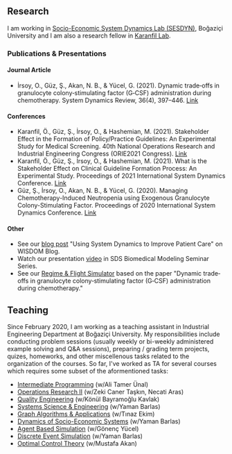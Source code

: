 ## Research
I am working in [Socio-Economic System Dynamics Lab (SESDYN)](http://sesdyn.ie.boun.edu.tr/index_en.php), Boğaziçi University and I am also a research fellow in [Karanfil Lab](http://www.karanfillab.com/).

### Publications & Presentations
#### Journal Article
- İrsoy, O., Güz, Ş., Akan, N. B., & Yücel, G. (2021). Dynamic trade‐offs in granulocyte colony‐stimulating factor (G‐CSF) administration during chemotherapy. System Dynamics Review, 36(4), 397–446. [Link](https://onlinelibrary.wiley.com/doi/abs/10.1002/sdr.1671)

#### Conferences
- Karanfil, Ö., Güz, Ş., İrsoy, O., & Hashemian, M. (2021). Stakeholder Effect in the Formation of Policy/Practice Guidelines: An Experimental Study for Medical Screening. 40th National Operations Research and Industrial Engineering Congress (ORIE2021 Congress). [Link](https://www.yaem2021.org/static/Yaem2021_BildiriKitabi.pdf)
- Karanfil, Ö., Güz, Ş., İrsoy, O., & Hashemian, M. (2021). What is the Stakeholder Effect on Clinical Guideline Formation Process: An Experimental Study. Proceedings of 2021 International System Dynamics Conference. [Link](https://proceedings.systemdynamics.org/2021/papers/P1084.pdf)
- Güz, Ş., İrsoy, O., Akan, N. B., & Yücel, G. (2020). Managing Chemotherapy-Induced Neutropenia using Exogenous Granulocyte Colony-Stimulating Factor. Proceedings of 2020 International System Dynamics Conference. [Link](https://proceedings.systemdynamics.org/2020/papers/P1152.pdf)


#### Other
- See our [blog post](https://systemdynamics.org/using-system-dynamics-to-improve-patient-care/) "Using System Dynamics to Improve Patient Care" on WISDOM Blog.
- Watch our presentation [video](https://systemdynamics.org/system-dynamics-biomedical-modeling/) in SDS Biomedical Modeling Seminar Series.
- See our [Regime & Flight Simulator](https://exchange.iseesystems.com/public/oirsoy/dynamic-g-csf-treatment-of-chemotherapy-induced-neutropenia/index.html#page1) based on the paper "Dynamic trade‐offs in granulocyte colony‐stimulating factor (G‐CSF) administration during chemotherapy."

## Teaching
Since February 2020, I am working as a teaching assistant in Industrial Engineering Department at Boğaziçi University. My responsibilities include conducting problem sessions (usually weekly or bi-weekly administered example solving and Q&A sessions), preparing / grading term projects, quizes, homeworks, and other miscellenous tasks related to the organization of the courses. So far, I've worked as TA for several courses which requires some subset of the aformentioned tasks:
- [Intermediate Programming](https://ie.boun.edu.tr/courses/ie-201-intermediate-programming) (w/Ali Tamer Ünal)
- [Operations Research II](https://ie.boun.edu.tr/courses/ie-203-operations-research-ii) (w/Zeki Caner Taşkın, Necati Aras)
- [Quality Engineering](https://ie.boun.edu.tr/sites/ie.boun.edu.tr/files/IE423_Fall16_Syllabus.pdf) (w/Könül Bayramoğlu Kavlak)
- [Systems Science & Engineering](https://ie.boun.edu.tr/courses/ie-350-systems-science-and-engineering) (w/Yaman Barlas)
- [Graph Algorithms & Applications](IE_456_Syllabus.pdf) (w/Tınaz Ekim)
- [Dynamics of Socio-Economic Systems](https://ie.boun.edu.tr/sites/ie.boun.edu.tr/files/IE550_Fall15_syllabus.pdf) (w/Yaman Barlas)
- [Agent Based Simulation](https://ie.boun.edu.tr/courses/ie-588-agent-based-modelling-and-simulation) (w/Gönenç Yücel)
- [Discrete Event Simulation](https://ie.boun.edu.tr/courses/ie-306-systems-simulation) (w/Yaman Barlas)
- [Optimal Control Theory](https://registration.boun.edu.tr/scripts/instructor/coursedescriptions/2020-2021-2/IE__58701.TXT) (w/Mustafa Akan)

